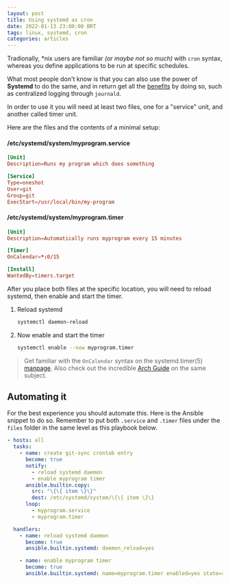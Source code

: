 ```yaml
---
layout: post
title: Using systemd as cron
date: 2022-01-13 23:00:00 BRT
tags: linux, systemd, cron
categories: articles
---
```


Tradionally, \*nix users are familiar _(or maybe not so much)_ with `cron` syntax, whereas you
define applications to be run at specific schedules.

What most people don't know is that you can also use the power of **Systemd** to do the same, and in
return get all the [benefits] by doing so, such as centralized logging through `journald`.

In order to use it you will need at least two files, one for a "service" unit, and another called
timer unit.

Here are the files and the contents of a minimal setup:

#### /etc/systemd/system/myprogram.service

```conf
[Unit]
Description=Runs my program which does something

[Service]
Type=oneshot
User=git
Group=git
ExecStart=/usr/local/bin/my-program
```

#### /etc/systemd/system/myprogram.timer

```conf
[Unit]
Description=Automatically runs myprogram every 15 minutes

[Timer]
OnCalendar=*:0/15

[Install]
WantedBy=timers.target
```

After you place both files at the specific location, you will need to reload systemd, then enable
and start the timer.

1. Reload systemd
   ```sh
   systemctl daemon-reload
   ```
2. Now enable and start the timer
   ```sh
   systemctl enable --now myprogram.timer
   ```

> Get familiar with the `OnCalendar` syntax on the systemd.timer(5) [manpage]. Also check out the
> incredible [Arch Guide] on the same subject.

[benefits]: https://wiki.archlinux.org/title/Systemd/Timers#As_a_cron_replacement
[manpage]: https://man.archlinux.org/man/systemd.timer.5
[Arch Guide]: https://wiki.archlinux.org/title/Systemd/Timers

## Automating it

For the best experience you should automate this. Here is the Ansible snippet to do so. Remember to
put both `.service` and `.timer` files under the `files` folder in the same level as this playbook
below.

```yaml
- hosts: all
  tasks:
    - name: create git-sync crontab entry
      become: true
      notify: 
        - reload systemd daemon
        - enable myprogram timer
      ansible.builtin.copy:
        src: "\{\{ item \}\}"
        dest: /etc/systemd/system/\{\{ item \}\}
      loop:
        - myprogram.service
        - myprogram.timer

  handlers:
    - name: reload systemd daemon
      become: true
      ansible.builtin.systemd: daemon_reload=yes

    - name: enable myprogram timer
      become: true
      ansible.builtin.systemd: name=myprogram.timer enabled=yes state=restarted
```
